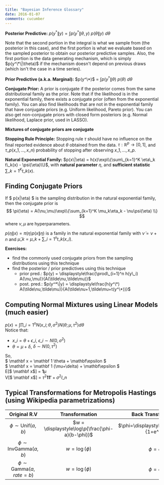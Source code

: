 ```yaml
---
title: "Bayesian Inference Glossary"
date: 2016-01-07
comments: cucumber
---
```


**Posterior Predictive:** $p(y^* \| y) = \displaystyle \int p(y^* \| \theta,y)~p(\theta \| y)~d\theta$

Note that the second portion in the integral is what we sample from (the posterior in this case), and the first portion is what we evaluate based on the sampled posterior to obtain our posterior predictive samples. Also, the first portion is the data generating mechanism, which is simply $p(y^\*\|\theta)$ if the mechanism doesn't depend on previous draws (which isn't the case in a time series).

**Prior Predictive (a.k.a. Marginal):** $p(y^\*)$ = $\displaystyle
\int p(y^*\|\theta)~p(\theta)~d\theta$  

**Conjugate Prior:** A prior is conjugate if the posterior comes from the same distributional family as the prior. Note that if the likelihood is in the exponential family, there exists a conjugate prior (often from the exponential family). You can also find likelihoods that are not in the exponential family that have conjugate priors (e.g. Uniform likelihood, Pareto prior). You can also get non-conjugate priors with closed form posteriors (e.g. Normal likelihood, Laplace prior, used in LASSO).

**Mixtures of conjugate priors are conjugate**

**Stopping Rule Principle:** Stopping rule $\tau$ should have no influence on the final reported evidence about $\theta$ obtained from the data. $\tau: \mathbb R^p \rightarrow [0,1]$, and $\tau\_p(x\_1,...,x\_n)$ probability of stopping after observing $x\_1,...,x\_p$.

**Natural Exponential Family:** 
$p(x\|\eta) = h(x)\exp\\{\sum\_{k=1}^K \eta\_k t\_k(x) - \psi(\eta)\\}$, with **natural parameter** $\eta$, and **sufficient statistic** $\sum\_{k=1}^K t\_k(x)$.


## Finding Conjugate Priors

If $ p(x\|\eta) $ is the sampling distribution in the natural exponential family, then the conjugate prior is 
$$
  \pi(\eta) = A(\nu,\mu)\exp\\{\sum_{k=1}^K \mu_k\eta_k - \nu\psi(\eta) \\}
$$
where $\nu,\mu$ are hyperparameters.

$p(\eta\|x) = \pi(\eta) p(x\|\eta)$ is a family in the natural exponential family with 
$\tilde\nu = \nu+n$ and $\tilde{\mu}\_k = \mu\_k + \sum\_{i=1}^nt\_k(x\_i)$.

**Exercises:** 

- find the commonly used conjugate priors from the sampling distributions using this technique
- find the posterior / prior predictives using this technique
    - prior pred.: $p(y) = \displaystyle\frac{\prod\_{i=1}^n h(y\_i) A(\nu,\mu)}{A(\tilde\nu,\tilde\mu)}$
    - post. pred.: $p(y^*\|y) = \displaystyle\frac{h(y^\*) A(\tilde\nu,\tilde\mu)}{A(\tilde\nu+1,\tilde\mu+t(y^\*))}$

## Computing Normal Mixtures using Linear Models (much easier)
$p(x) = \displaystyle\int\prod\_{i=1}^n N(x\_i;\theta,\sigma^2) N(\theta;\mu,\tau^2)d\theta$  
Notice that:

- $x\_i = \theta + \epsilon\_i$, $\epsilon\_i \sim N(0,\sigma^2)$
- $\theta = \mu + \delta$, $\delta \sim N(0,\tau^2)$

So,  
$ \mathbf x = \mathbf 1 \theta + \mathbf\epsilon $  
$ \mathbf x = \mathbf 1 (\mu+\delta) + \mathbf\epsilon $  
E[$ \mathbf x$] = $\mathbf 1 \mu$  
V[$ \mathbf x$] = $\tau^2 \mathbf{11'} + \sigma^2 I\_n$  


## Typical Transformations for Metropolis Hastings (using Wikipedia parametrizations)

| Original R.V | Transformation | Back Transformation | $f\_w(w)$ |
|:---:|:---:|:---:|:---:|
|$\phi\sim \text{Unif}(a,b)$ |$w = \displaystyle\log\p{\frac{\phi-a}{b-\phi}}$|$\phi=\displaystyle\frac{be^w+a}{1+e^w}$|$\displaystyle\frac{e^w}{\p{1+e^w}^2}$|
|$\phi\sim \text{InvGamma}(a,b)$| $w=\log(\phi)$| $\phi=e^w$| $\displaystyle\frac{b^a}{\Gamma(a)} e^{-aw-be^{-w}} $|
|$\phi\sim \text{Gamma}(a,rate=b)$| $w=\log(\phi)$| $\phi=e^w$| $\displaystyle\frac{b^a}{\Gamma(a)} e^{aw-be^{w}} $|
